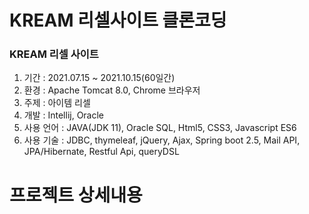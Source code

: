# KREAM 리셀사이트 클론코딩

### KREAM 리셀 사이트

1. 기간 : 2021.07.15 ~ 2021.10.15(60일간)
2. 환경 : Apache Tomcat 8.0, Chrome 브라우저
3. 주제 : 아이템 리셀
4. 개발 : Intellij, Oracle
5. 사용 언어 : JAVA(JDK 11), Oracle SQL, Html5, CSS3, Javascript ES6
6. 사용 기술 : JDBC, thymeleaf, jQuery, Ajax, Spring boot 2.5, Mail API, JPA/Hibernate, Restful Api, queryDSL

# 프로젝트 상세내용
